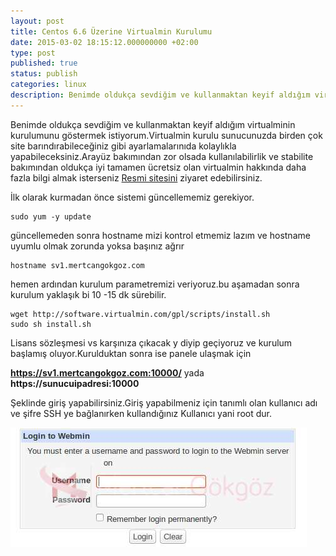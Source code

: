 ```yaml
---
layout: post
title: Centos 6.6 Üzerine Virtualmin Kurulumu
date: 2015-03-02 18:15:12.000000000 +02:00
type: post
published: true
status: publish
categories: linux
description: Benimde oldukça sevdiğim ve kullanmaktan keyif aldığım virtualminin kurulumunu göstermek istiyorum.Virtualmin kurulu sunucunuzda birden çok site
---
```

Benimde oldukça sevdiğim ve kullanmaktan keyif aldığım virtualminin kurulumunu göstermek istiyorum.Virtualmin kurulu sunucunuzda birden çok site barındırabileceğiniz gibi ayarlamalarınıda kolaylıkla yapabileceksiniz.Arayüz bakımından zor olsada kullanılabilirlik ve stabilite bakımından oldukça iyi tamamen ücretsiz olan virtualmin hakkında daha fazla bilgi almak isterseniz [Resmi sitesini](http://www.virtualmin.com/) ziyaret edebilirsiniz.

İlk olarak kurmadan önce sistemi güncellememiz gerekiyor.

    sudo yum -y update

güncellemeden sonra hostname mizi kontrol etmemiz lazım ve hostname uyumlu olmak zorunda yoksa başınız ağrır

    hostname sv1.mertcangokgoz.com

hemen ardından kurulum parametremizi veriyoruz.bu aşamadan sonra kurulum yaklaşık bi 10 -15 dk sürebilir.

    wget http://software.virtualmin.com/gpl/scripts/install.sh
    sudo sh install.sh

Lisans sözleşmesi vs karşınıza çıkacak y diyip geçiyoruz ve kurulum başlamış oluyor.Kurulduktan sonra ise panele ulaşmak için

**https://sv1.mertcangokgoz.com:10000/** yada **https://sunucuipadresi:10000**

Şeklinde giriş yapabilirsiniz.Giriş yapabilmeniz için tanımlı olan kullanıcı adı ve şifre SSH ye bağlanırken kullandığınız Kullanıcı yani root dur.

![virtualminloginscreen](/assets/virtualminloginscreen.jpg)
